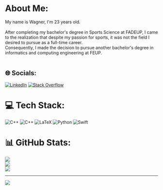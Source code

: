 # About Me:
My name is Wagner, I'm 23 years old.<br><br>After completing my bachelor's degree in Sports Science at FADEUP, I came to the realization that despite my passion for sports, it was not the field I desired to pursue as a full-time career. <br>Consequently, I made the decision to pursue another bachelor's degree in informatics and computing engineering at FEUP.<br><br>


## 🌐 Socials:
[![LinkedIn](https://img.shields.io/badge/LinkedIn-%230077B5.svg?logo=linkedin&logoColor=white)](https://linkedin.com/in/wagner-pedrosa) [![Stack Overflow](https://img.shields.io/badge/-Stackoverflow-FE7A16?logo=stack-overflow&logoColor=white)](https://stackoverflow.com/users/Wagner) 

# 💻 Tech Stack:
![C++](https://img.shields.io/badge/c++-%2300599C.svg?style=for-the-badge&logo=c%2B%2B&logoColor=white) ![C++](https://img.shields.io/badge/c++-%2300599C.svg?style=for-the-badge&logo=c%2B%2B&logoColor=white) ![LaTeX](https://img.shields.io/badge/latex-%23008080.svg?style=for-the-badge&logo=latex&logoColor=white) ![Python](https://img.shields.io/badge/python-3670A0?style=for-the-badge&logo=python&logoColor=ffdd54) ![Swift](https://img.shields.io/badge/swift-F54A2A?style=for-the-badge&logo=swift&logoColor=white)
# 📊 GitHub Stats:
![](https://github-readme-stats.vercel.app/api?username=WagnerTPedrosa&theme=dark&hide_border=false&include_all_commits=false&count_private=false)<br/>
![](https://github-readme-streak-stats.herokuapp.com/?user=WagnerTPedrosa&theme=dark&hide_border=false)<br/>
![](https://github-readme-stats.vercel.app/api/top-langs/?username=WagnerTPedrosa&theme=dark&hide_border=false&include_all_commits=false&count_private=false&layout=compact)

---
[![](https://visitcount.itsvg.in/api?id=WagnerTPedrosa&icon=0&color=1)](https://visitcount.itsvg.in)

<!-- Proudly created with GPRM ( https://gprm.itsvg.in ) -->
